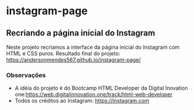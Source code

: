 # instagram-page
## Recriando a página inicial do Instagram
Neste projeto recriamos a interface da página inicial do Instagram com HTML e CSS puros.
Resultado final do projeto: https://andersonmendes567.github.io/instagram-page/
### Observações
* A idéia do projeto é do Bootcamp HTML Developer da Digital Inovation one:https://web.digitalinnovation.one/track/html-web-developer
* Todos os créditos ao Instagram: https://instagram.com
